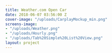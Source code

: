 ```yaml
---
title: Weather.com Open Car
date: 2018-06-07 03:56:00 Z
cover-image: "/uploads/CarplayMockup_min.png"
screens-image:
- "/uploads/Weather.png"
- "/uploads/Hourly.png"
- "/uploads/Tab%20Simple%20List%20View.png"
layout: project
---
```


